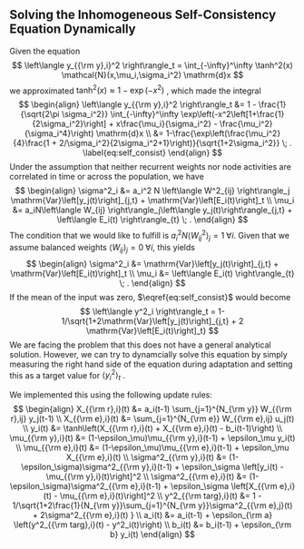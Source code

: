 ## Solving the Inhomogeneous Self-Consistency Equation Dynamically

Given the equation
$$
\left\langle y_{{\rm y},i}^2 \right\rangle_t = \int_{-\infty}^\infty \tanh^2(x) \mathcal{N}(x,\mu_i,\sigma_i^2) \mathrm{d}x
$$
we approximated $\tanh^2(x)\approx 1-\exp(-x^2)$ , which made the integral
$$
\begin{align}
\left\langle y_{{\rm y},i}^2 \right\rangle_t &= 1 - \frac{1}{\sqrt{2\pi \sigma_i^2}} \int_{-\infty}^\infty \exp\left(-x^2\left[1+\frac{1}{2\sigma_i^2}\right] + x\frac{\mu_i}{\sigma_i^2} - \frac{\mu_i^2}{\sigma_i^4}\right) \mathrm{d}x \\
&= 1-\frac{\exp\left(\frac{\mu_i^2}{4}\frac{1 + 2/\sigma_i^2}{2\sigma_i^2+1}\right)}{\sqrt{1+2\sigma_i^2}} \; . \label{eq:self_consist}
\end{align}
$$
Under the assumption that neither recurrent weights nor node activities are correlated in time or across the population, we have
$$
\begin{align}
\sigma^2_i &= a_i^2 N \left\langle W^2_{ij} \right\rangle_j \mathrm{Var}\left[y_j(t)\right]_{j,t} + \mathrm{Var}\left[E_i(t)\right]_t \\
\mu_i &= a_iN\left\langle W_{ij} \right\rangle_j\left\langle y_j(t)\right\rangle_{j,t} + \left\langle E_i(t) \right\rangle_{t} \; .
\end{align}
$$
The condition that we would like to fulfill is $a_i^2 N \left\langle W^2_{ij}\right\rangle_j = 1 \; \forall i$. Given that we assume balanced weights $\left\langle W_{ij} \right\rangle_j = 0 \; \forall i$, this yields
$$
\begin{align}
\sigma^2_i &= \mathrm{Var}\left[y_j(t)\right]_{j,t} + \mathrm{Var}\left[E_i(t)\right]_t \\
\mu_i &= \left\langle E_i(t) \right\rangle_{t} \; .
\end{align}
$$
If the mean of the input was zero, $\eqref{eq:self_consist}$ would become
$$
\left\langle y^2_i \right\rangle_t = 1-1/\sqrt{1+2\mathrm{Var}\left[y_j(t)\right]_{j,t} + 2 \mathrm{Var}\left[E_i(t)\right]_t}
$$
We are facing the problem that this does not have a general analytical solution. However, we can try to dynamcially solve this equation by simply measuring the right hand side of the equation during adaptation and setting this as a target value for $\left\langle y^2_i \right\rangle_t$ . 

We implemented this using the following update rules:
$$
\begin{align}
X_{{\rm r},i}(t) &= a_i(t-1) \sum_{j=1}^{N_{\rm y}} W_{{\rm r},ij} y_j(t-1) \\
X_{{\rm e},i}(t) &= \sum_{j=1}^{N_{\rm e}} W_{{\rm e},ij} u_j(t) \\
y_i(t) &= \tanh\left(X_{{\rm r},i}(t) + X_{{\rm e},i}(t) - b_i(t-1)\right) \\
\mu_{{\rm y},i}(t) &= (1-\epsilon_\mu)\mu_{{\rm y},i}(t-1) + \epsilon_\mu y_i(t) \\
\mu_{{\rm e},i}(t) &= (1-\epsilon_\mu)\mu_{{\rm e},i}(t-1) + \epsilon_\mu X_{{\rm e},i}(t) \\
\sigma^2_{{\rm y},i}(t) &= (1-\epsilon_\sigma)\sigma^2_{{\rm y},i}(t-1) + \epsilon_\sigma \left[y_i(t) - \mu_{{\rm y},i}(t)\right]^2 \\
\sigma^2_{{\rm e},i}(t) &= (1-\epsilon_\sigma)\sigma^2_{{\rm e},i}(t-1) + \epsilon_\sigma \left[X_{{\rm e},i}(t) - \mu_{{\rm e},i}(t)\right]^2 \\
y^2_{{\rm targ},i}(t) &= 1 - 1/\sqrt{1+2\frac{1}{N_{\rm y}}\sum_{j=1}^{N_{\rm y}}\sigma^2_{{\rm e},j}(t) + 2\sigma^2_{{\rm e},i}(t) } \\
a_i(t) &= a_i(t-1) + \epsilon_{\rm a} \left(y^2_{{\rm targ},i}(t) - y^2_i(t)\right) \\
b_i(t) &= b_i(t-1) + \epsilon_{\rm b} y_i(t)
\end{align}
$$
